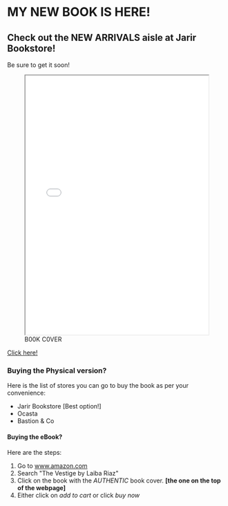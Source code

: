 <!DOCTYPE html>
<html>
  <head>
    <meta charset="utf-8"/>
  </head>
  <body>
    <main>
      <h1>MY NEW BOOK IS HERE!</h1>
      <h2>Check out the NEW ARRIVALS aisle at Jarir Bookstore!</h2>
      <p>Be sure to get it soon!</p>
      <figure>
    <iframe
    src="THE VESTIGE.pdf" 
    width="100%" 
    height="600px">
</iframe>
        <figcaption>B00K C0VER</figcaption>
      </figure>
      <a href="https://grill-inn.my.canva.site/the-vestige" target="_blank" rel="noopener">
      <p>Click here!</p>
      </a>
      <h3>Buying the Physical version?</h3>
      <p>Here is the list of stores you can go to buy the book as per your convenience:</p>
      <ul>
        <li>Jarir Bookstore [Best option!]</li>
        <li>Ocasta</li>
        <li>Bastion & Co</li>
      </ul>
      <h4>Buying the eBook?</h4>
      <p>Here are the steps:</p>
      <ol>
        <li>Go to <a href="https://www.amazon.com" target="_blank" rel="noopener">www.amazon.com</a></li>
        <li>Search "The Vestige by Laiba Riaz"</li>
        <li>Click on the book with the <em>AUTHENTIC</em> book cover. <strong>[the one on the top of the webpage]</strong></li>
        <li>Either click on <em>add to cart</em> or click <em>buy now</em></li>
      </ol>
    </main>
  </body>
</html>
